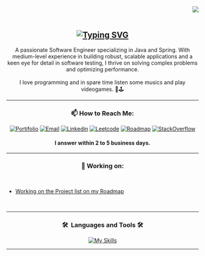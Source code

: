 <img align="right" src="https://visitor-badge.laobi.icu/badge?page_id=pogeku.writing&right_color=purple" />

<br>
<br>

<div align="center">

[![Typing SVG](https://readme-typing-svg.herokuapp.com?font=Space+Grotesk&weight=300&size=56&pause=1000&color=8723FF&center=true&random=false&width=600&height=100&lines=Hello+;I'm+Samuel+%F0%9F%91%A8%F0%9F%8F%BE%E2%80%8D%F0%9F%92%BB)](https://git.io/typing-svg)
---

<div style="text-align: center;">
A passionate Software Engineer specializing in Java and Spring. With medium-level experience in building robust, scalable applications and a keen eye for detail in software testing, I thrive on solving complex problems and optimizing performance.
</div>
<br>
I love programming and in spare time listen some musics and play videogames. 🎻🕹️

<div align="center">

---

### 📫 How to Reach Me:
[![Portifolio](https://img.shields.io/badge/Portfolio-black?style=flat&color=%238D59E3&cacheSeconds=2)](https://main-portfolio-weld.vercel.app/)
[![Email](https://img.shields.io/badge/Gmail-EA4335?style=flat&logo=gmail&logoColor=white)](mailto:patoincomum@gmail.com)
[![Linkedin](https://img.shields.io/badge/LinkedIn-0A66C2?style=flat&logo=linkedin&logoColor=white)](https://www.linkedin.com/in/firstpiece)
[![Leetcode](https://img.shields.io/badge/LeetCode-FFA116?style=flat&logo=LeetCode&logoColor=white)](https://leetcode.com/u/Pogeku/)
[![Roadmap](https://img.shields.io/badge/Roadmap-000000?style=flat&logo=roadmap.sh&logoColor=white)](https://roadmap.sh/u/firstpiecen)
[![StackOverflow](https://img.shields.io/badge/Stack_Overflow-F58025?style=flat&logo=stack-overflow&logoColor=white)](https://stackoverflow.com/users/22629899)
#### I answer within 2 to 5 business days.
</div>

---

### 🧰 Working on: 
</div>

<br>

- [Working on the Project list on my Roadmap](https://github.com/users/treeofmapple/projects/8)

<br>


---

<div align="center">

### <summary><b>🛠️&nbsp;&nbsp;Languages&nbsp;and&nbsp;Tools  🛠️</b></summary>
[![My Skills](https://skillicons.dev/icons?i=java,git,docker,postman,html,css,figma,nodejs,javascript,spring,maven,kafka,postgresql,mysql,bash,next,react,angular,aws,blender,redis&perline=10)](https://skillicons.dev)
</div>

---
